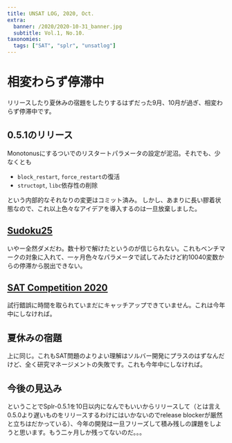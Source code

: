 ```yaml
---
title: UNSAT LOG, 2020, Oct.
extra:
  banner: /2020/2020-10-31_banner.jpg
  subtitle: Vol.1, No.10.
taxonomies:
  tags: ["SAT", "splr", "unsatlog"]
---
```

# 相変わらず停滞中

リリースしたり夏休みの宿題をしたりするはずだった9月、10月が過ぎ、相変わらず停滞中です。

## 0.5.1のリリース

Monotonusにするついでのリスタートパラメータの設定が泥沼。それでも、少なくとも

* `block_restart`, `force_restart`の復活
* `structopt`, `libc`依存性の削除

という内部的なそれなりの変更はコミット済み。
しかし、あまりに長い膠着状態なので、これ以上色々なアイデアを導入するのは一旦放棄しました。

## [Sudoku25](/2020/2020-08-19-sudoku25/)

いやー全然ダメだわ。数十秒で解けたというのが信じられない。これもベンチマークの対象に入れて、一ヶ月色々なパラメータで試してみたけど約10040変数からの停滞から脱出できない。

## [SAT Competition 2020](https://satcompetition.github.io/2020/)

試行錯誤に時間を取られていまだにキャッチアップできていません。これは今年中にしなければ。

## 夏休みの宿題

上に同じ。これもSAT問題のよりよい理解はソルバー開発にプラスのはずなんだけど、全く研究マネージメントの失敗です。これも今年中にしなければ。

## 今後の見込み

ということでSplr-0.5.1を10日以内になんでもいいからリリースして（とは言え0.5.0より遅いものをリリースするわけにはいかないのでrelease blockerが厳然と立ちはだかっている）、今年の開発は一旦フリーズして積み残しの課題をしようと思います。もう二ヶ月しか残ってないのだ。。。
